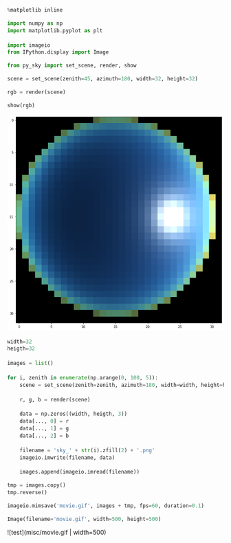 ```python
%matplotlib inline
```


```python
import numpy as np
import matplotlib.pyplot as plt

import imageio
from IPython.display import Image
```


```python
from py_sky import set_scene, render, show
```


```python
scene = set_scene(zenith=45, azimuth=180, width=32, height=32)
```


```python
rgb = render(scene)
```


```python
show(rgb)
```




![png](misc/output_5_1.png)



```python
width=32
heigth=32

images = list()

for i, zenith in enumerate(np.arange(0, 100, 5)):
    scene = set_scene(zenith=zenith, azimuth=180, width=width, height=heigth)
    
    r, g, b = render(scene)
    
    data = np.zeros((width, heigth, 3))
    data[..., 0] = r
    data[..., 1] = g
    data[..., 2] = b
    
    filename = 'sky_' + str(i).zfill(2) + '.png'
    imageio.imwrite(filename, data)
    
    images.append(imageio.imread(filename))
```



```python
tmp = images.copy()
tmp.reverse()
```


```python
imageio.mimsave('movie.gif', images + tmp, fps=60, duration=0.1)
```


```python
Image(filename='movie.gif', width=500, height=500)
```




![test](misc/movie.gif | width=500)





```python

```
